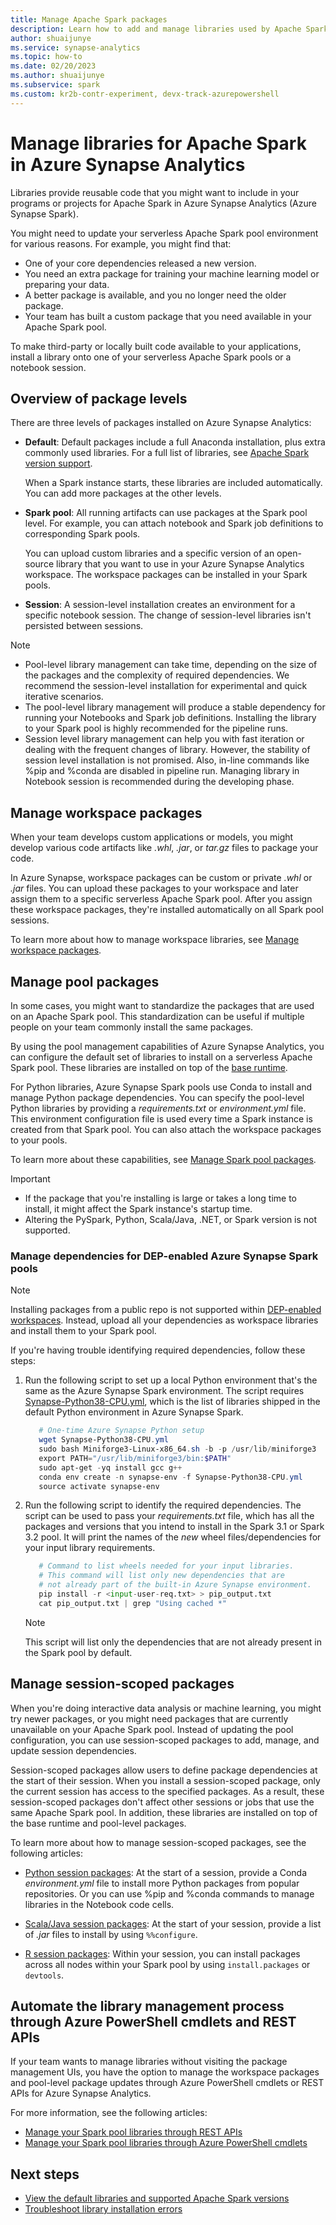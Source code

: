 ```yaml
---
title: Manage Apache Spark packages
description: Learn how to add and manage libraries used by Apache Spark in Azure Synapse Analytics.
author: shuaijunye
ms.service: synapse-analytics
ms.topic: how-to
ms.date: 02/20/2023
ms.author: shuaijunye
ms.subservice: spark
ms.custom: kr2b-contr-experiment, devx-track-azurepowershell
---
```


# Manage libraries for Apache Spark in Azure Synapse Analytics

Libraries provide reusable code that you might want to include in your programs or projects for Apache Spark in Azure Synapse Analytics (Azure Synapse Spark).

You might need to update your serverless Apache Spark pool environment for various reasons. For example, you might find that:

- One of your core dependencies released a new version.
- You need an extra package for training your machine learning model or preparing your data.
- A better package is available, and you no longer need the older package.
- Your team has built a custom package that you need available in your Apache Spark pool.

To make third-party or locally built code available to your applications, install a library onto one of your serverless Apache Spark pools or a notebook session.

## Overview of package levels

There are three levels of packages installed on Azure Synapse Analytics:

- **Default**: Default packages include a full Anaconda installation, plus extra commonly used libraries. For a full list of libraries, see [Apache Spark version support](apache-spark-version-support.md).

  When a Spark instance starts, these libraries are included automatically. You can add more packages at the other levels.
- **Spark pool**: All running artifacts can use packages at the Spark pool level. For example, you can attach notebook and Spark job definitions to corresponding Spark pools.

  You can upload custom libraries and a specific version of an open-source library that you want to use in your Azure Synapse Analytics workspace. The workspace packages can be installed in your Spark pools.
- **Session**: A session-level installation creates an environment for a specific notebook session. The change of session-level libraries isn't persisted between sessions.

> [!NOTE]
>
> - Pool-level library management can take time, depending on the size of the packages and the complexity of required dependencies. We recommend the session-level installation for experimental and quick iterative scenarios.
> - The pool-level library management will produce a stable dependency for running your Notebooks and Spark job definitions. Installing the library to your Spark pool is highly recommended for the pipeline runs.
> - Session level library management can help you with fast iteration or dealing with the frequent changes of library. However, the stability of session level installation is not promised. Also, in-line commands like %pip and %conda are disabled in pipeline run. Managing library in Notebook session is recommended during the developing phase.

## Manage workspace packages

When your team develops custom applications or models, you might develop various code artifacts like *.whl*, *.jar*, or *tar.gz* files to package your code.

In Azure Synapse, workspace packages can be custom or private *.whl* or *.jar* files. You can upload these packages to your workspace and later assign them to a specific serverless Apache Spark pool. After you assign these workspace packages, they're installed automatically on all Spark pool sessions.

To learn more about how to manage workspace libraries, see [Manage workspace packages](./apache-spark-manage-workspace-packages.md).

## Manage pool packages

In some cases, you might want to standardize the packages that are used on an Apache Spark pool. This standardization can be useful if multiple people on your team commonly install the same packages.

By using the pool management capabilities of Azure Synapse Analytics, you can configure the default set of libraries to install on a serverless Apache Spark pool. These libraries are installed on top of the [base runtime](./apache-spark-version-support.md).

For Python libraries, Azure Synapse Spark pools use Conda to install and manage Python package dependencies. You can specify the pool-level Python libraries by providing a *requirements.txt* or *environment.yml* file. This environment configuration file is used every time a Spark instance is created from that Spark pool. You can also attach the workspace packages to your pools.

To learn more about these capabilities, see [Manage Spark pool packages](./apache-spark-manage-pool-packages.md).

> [!IMPORTANT]
>
> - If the package that you're installing is large or takes a long time to install, it might affect the Spark instance's startup time.
> - Altering the PySpark, Python, Scala/Java, .NET, or Spark version is not supported.

### Manage dependencies for DEP-enabled Azure Synapse Spark pools

> [!NOTE]
> Installing packages from a public repo is not supported within [DEP-enabled workspaces](../security/workspace-data-exfiltration-protection.md). Instead, upload all your dependencies as workspace libraries and install them to your Spark pool.

If you're having trouble identifying required dependencies, follow these steps:

1. Run the following script to set up a local Python environment that's the same as the Azure Synapse Spark environment. The script requires [Synapse-Python38-CPU.yml](https://github.com/Azure-Samples/Synapse/blob/main/Spark/Python/Synapse-Python38-CPU.yml), which is the list of libraries shipped in the default Python environment in Azure Synapse Spark.

   ```powershell
      # One-time Azure Synapse Python setup
      wget Synapse-Python38-CPU.yml
      sudo bash Miniforge3-Linux-x86_64.sh -b -p /usr/lib/miniforge3
      export PATH="/usr/lib/miniforge3/bin:$PATH"
      sudo apt-get -yq install gcc g++
      conda env create -n synapse-env -f Synapse-Python38-CPU.yml 
      source activate synapse-env
   ```

2. Run the following script to identify the required dependencies. 
The script can be used to pass your *requirements.txt* file, which has all the packages and versions that you intend to install in the Spark 3.1 or Spark 3.2 pool. It will print the names of the *new* wheel files/dependencies for your input library requirements. 

   ```python
      # Command to list wheels needed for your input libraries.
      # This command will list only new dependencies that are
      # not already part of the built-in Azure Synapse environment.
      pip install -r <input-user-req.txt> > pip_output.txt
      cat pip_output.txt | grep "Using cached *"
   ```

   > [!NOTE]
   > This script will list only the dependencies that are not already present in the Spark pool by default.

## Manage session-scoped packages

When you're doing interactive data analysis or machine learning, you might try newer packages, or you might need packages that are currently unavailable on your Apache Spark pool. Instead of updating the pool configuration, you can use session-scoped packages to add, manage, and update session dependencies.

Session-scoped packages allow users to define package dependencies at the start of their session. When you install a session-scoped package, only the current session has access to the specified packages. As a result, these session-scoped packages don't affect other sessions or jobs that use the same Apache Spark pool. In addition, these libraries are installed on top of the base runtime and pool-level packages.

To learn more about how to manage session-scoped packages, see the following articles:

- [Python session packages](./apache-spark-manage-session-packages.md#session-scoped-python-packages): At the start of a session, provide a Conda *environment.yml* file to install more Python packages from popular repositories. Or you can use %pip and %conda commands to manage libraries in the Notebook code cells.

- [Scala/Java session packages](./apache-spark-manage-session-packages.md#session-scoped-java-or-scala-packages): At the start of your session, provide a list of *.jar* files to install by using `%%configure`.

- [R session packages](./apache-spark-manage-session-packages.md#session-scoped-r-packages-preview): Within your session, you can install packages across all nodes within your Spark pool by using `install.packages` or `devtools`.


## Automate the library management process through Azure PowerShell cmdlets and REST APIs

If your team wants to manage libraries without visiting the package management UIs, you have the option to manage the workspace packages and pool-level package updates through Azure PowerShell cmdlets or REST APIs for Azure Synapse Analytics.

For more information, see the following articles:

- [Manage your Spark pool libraries through REST APIs](apache-spark-manage-packages-outside-ui.md#manage-packages-through-rest-apis)
- [Manage your Spark pool libraries through Azure PowerShell cmdlets](apache-spark-manage-packages-outside-ui.md#manage-packages-through-azure-powershell-cmdlets)

## Next steps

- [View the default libraries and supported Apache Spark versions](apache-spark-version-support.md)
- [Troubleshoot library installation errors](apache-spark-troubleshoot-library-errors.md)
